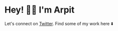 # Hey! 👋🏼 I'm Arpit

Let's connect on [Twitter](https://twitter.com/arpitBhalla_). Find some of my work here ⬇️
